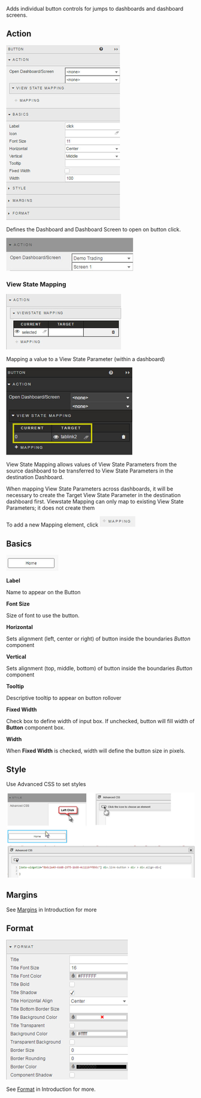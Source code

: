 Adds individual button controls for jumps to dashboards and dashboard screens.

## Action

![Screenshot](img/buttonmenu1.jpg)

Defines the Dashboard and Dashboard Screen to open on button click.

![Screenshot](img/actionhtmllight.jpg)

### View State Mapping

![Screenshot](img/navigationviewstatemapping.jpg)

Mapping a value to a View State Parameter (within a dashboard)

![Screenshot](img/mapbuttonvalue.jpg)
 
View State Mapping allows values of View State Parameters from the source dashboard to be transferred to View State Parameters in the destination Dashboard.

<aside class="admonition tip">When mapping View State Parameters across dashboards, it will be necessary to create the Target View State Parameter in the destination dashboard first. Viewstate Mapping can only map to existing View State Parameters; it does not create them</aside>
 
To add a new Mapping element, click ![Screenshot](img/mappingbuttonhtmllight.jpg)

## Basics

![Screenshot](img/buttonhtmllight.jpg)

**Label**

Name to appear on the Button

**Font Size**

Size of font to use the button.

**Horizontal**

Sets alignment (left, center or right) of button inside the boundaries *Button* component

**Vertical**

Sets alignment (top, middle, bottom) of button inside the boundaries *Button* component

**Tooltip**

Descriptive tooltip to appear on button rollover

**Fixed Width**

Check box to define width of input box.  If unchecked, button will fill width of **Button** component box.

**Width**

When **Fixed Width** is checked, width will define the button size in pixels. 

## Style

Use Advanced CSS to set styles
 
![Screenshot](img/buttoncsshtmllight.jpg)

## Margins

See [Margins](introduction.md#margins) in Introduction for more

## Format

![Screenshot](img/mapformat.jpg)

See [Format](introduction.md#format) in Introduction for more.

